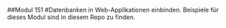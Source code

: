 ##Modul 151
#Datenbanken in Web-Applikationen einbinden.
Beispiele für dieses Modul sind in diesem Repo zu finden.

